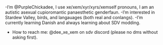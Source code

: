 -I’m @PurpleChickadee, I use xe/xem/xyr/xyrs/xemself pronouns, I am an autistic asexual cupioromantic panaesthetic genderfaun.
-I’m interested in Stardew Valley, birds, and langauages (both real and conlangs).
-I’m currently learning Danish and always learning about SDV modding.
- How to reach me: @dee_xe_xem on sdv discord (please no dms without asking first).

<!---
PurpleChickadee/PurpleChickadee is a ✨ special ✨ repository because its `README.md` (this file) appears on your GitHub profile.
You can click the Preview link to take a look at your changes.
--->
